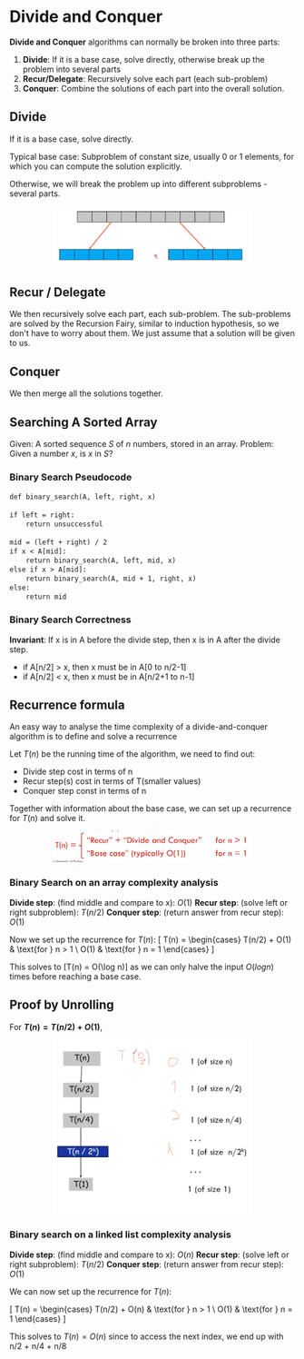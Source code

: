 # Divide and Conquer

**Divide and Conquer** algorithms can normally be broken into three parts:

1. **Divide**: If it is a base case, solve directly, otherwise break up the problem into several parts
2. **Recur/Delegate**: Recursively solve each part (each sub-problem)
3. **Conquer**: Combine the solutions of each part into the overall solution.

## Divide

If it is a base case, solve directly.

Typical base case: Subproblem of constant size, usually 0 or 1 elements, for which you can compute the solution explicitly.

Otherwise, we will break the problem up into different subproblems - several parts.

<p align="center">
    <img src="https://github.com/infernocadet/comp2123/blob/main/graphics/div.png" width="350" height="auto">
</p>

## Recur / Delegate

We then recursively solve each part, each sub-problem. The sub-problems are solved by the Recursion Fairy, similar to induction hypothesis, so we don't have to worry about them. We just assume that a solution will be given to us.

## Conquer

We then merge all the solutions together.

## Searching A Sorted Array

Given: A sorted sequence $S$ of $n$ numbers, stored in an array.
Problem: Given a number $x$, is $x$ in $S$?

### Binary Search Pseudocode

```
def binary_search(A, left, right, x)

if left = right:
    return unsuccessful

mid = (left + right) / 2
if x < A[mid]:
    return binary_search(A, left, mid, x)
else if x > A[mid]:
    return binary_search(A, mid + 1, right, x)
else:
    return mid
```

### Binary Search Correctness

**Invariant**: If x is in A before the divide step, then x is in A after the divide step.

- if A[n/2] > x, then x must be in A[0 to n/2-1]
- if A[n/2] < x, then x must be in A[n/2+1 to n-1]

## Recurrence formula

An easy way to analyse the time complexity of a divide-and-conquer algorithm is to define and solve a recurrence

Let $T(n)$ be the running time of the algorithm, we need to find out:

- Divide step cost in terms of n
- Recur step(s) cost in terms of T(smaller values)
- Conquer step const in terms of n

Together with information about the base case, we can set up a recurrence for $T(n)$ and solve it.

<p align="center">
    <img src="https://github.com/infernocadet/comp2123/blob/main/graphics/tn.png" width="350" height="auto">
</p>

### Binary Search on an array complexity analysis

**Divide step**: (find middle and compare to x): $O(1)$
**Recur step**: (solve left or right subproblem): $T(n/2)$
**Conquer step**: (return answer from recur step): $O(1)$

Now we set up the recurrence for $T(n)$:
\[
T(n) =
\begin{cases}
T(n/2) + O(1) & \text{for } n > 1 \\
O(1) & \text{for } n = 1
\end{cases}
\]

This solves to \[T(n) = O(\log n)\] as we can only halve the input $O(logn)$ times before reaching a base case.

## Proof by Unrolling

For **$T(n) = T(n/2) + O(1)$**,

<p align="center">
    <img src="https://github.com/infernocadet/comp2123/blob/main/graphics/unroll.png" width="350" height="auto">
</p>

### Binary search on a linked list complexity analysis

**Divide step**: (find middle and compare to x): $O(n)$
**Recur step**: (solve left or right subproblem): $T(n/2)$
**Conquer step**: (return answer from recur step): $O(1)$

We can now set up the recurrence for $T(n)$:

\[
T(n) =
\begin{cases}
T(n/2) + O(n) & \text{for } n > 1 \\
O(1) & \text{for } n = 1
\end{cases}
\]

This solves to $T(n) = O(n)$ since to access the next index, we end up with n/2 + n/4 + n/8
